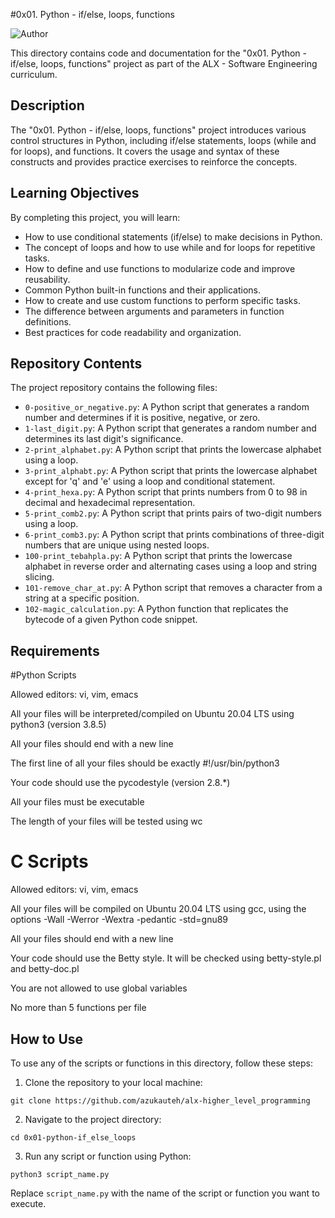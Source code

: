 #0x01. Python - if/else, loops, functions

![Author](https://img.shields.io/badge/Author-AzukaUteh-blue.svg)


This directory contains code and documentation for the "0x01. Python - if/else, loops, functions" project as part of the ALX - Software Engineering curriculum.

## Description

The "0x01. Python - if/else, loops, functions" project introduces various control structures in Python, including if/else statements, loops (while and for loops), and functions. It covers the usage and syntax of these constructs and provides practice exercises to reinforce the concepts.

## Learning Objectives

By completing this project, you will learn:

- How to use conditional statements (if/else) to make decisions in Python.
- The concept of loops and how to use while and for loops for repetitive tasks.
- How to define and use functions to modularize code and improve reusability.
- Common Python built-in functions and their applications.
- How to create and use custom functions to perform specific tasks.
- The difference between arguments and parameters in function definitions.
- Best practices for code readability and organization.

## Repository Contents

The project repository contains the following files:

- `0-positive_or_negative.py`: A Python script that generates a random number and determines if it is positive, negative, or zero.
- `1-last_digit.py`: A Python script that generates a random number and determines its last digit's significance.
- `2-print_alphabet.py`: A Python script that prints the lowercase alphabet using a loop.
- `3-print_alphabt.py`: A Python script that prints the lowercase alphabet except for 'q' and 'e' using a loop and conditional statement.
- `4-print_hexa.py`: A Python script that prints numbers from 0 to 98 in decimal and hexadecimal representation.
- `5-print_comb2.py`: A Python script that prints pairs of two-digit numbers using a loop.
- `6-print_comb3.py`: A Python script that prints combinations of three-digit numbers that are unique using nested loops.
- `100-print_tebahpla.py`: A Python script that prints the lowercase alphabet in reverse order and alternating cases using a loop and string slicing.
- `101-remove_char_at.py`: A Python script that removes a character from a string at a specific position.
- `102-magic_calculation.py`: A Python function that replicates the bytecode of a given Python code snippet.

## Requirements

#Python Scripts

Allowed editors: vi, vim, emacs

All your files will be interpreted/compiled on Ubuntu 20.04 LTS using python3 (version 3.8.5)

All your files should end with a new line

The first line of all your files should be exactly #!/usr/bin/python3

Your code should use the pycodestyle (version 2.8.*)

All your files must be executable

The length of your files will be tested using wc

# C Scripts

Allowed editors: vi, vim, emacs

All your files will be compiled on Ubuntu 20.04 LTS using gcc, using the options -Wall -Werror -Wextra -pedantic -std=gnu89

All your files should end with a new line

Your code should use the Betty style. It will be checked using betty-style.pl and betty-doc.pl

You are not allowed to use global variables

No more than 5 functions per file



## How to Use

To use any of the scripts or functions in this directory, follow these steps:

1. Clone the repository to your local machine:

```
git clone https://github.com/azukauteh/alx-higher_level_programming
```

2. Navigate to the project directory:

```
cd 0x01-python-if_else_loops
```

3. Run any script or function using Python:

```
python3 script_name.py
```

Replace `script_name.py` with the name of the script or function you want to execute.
